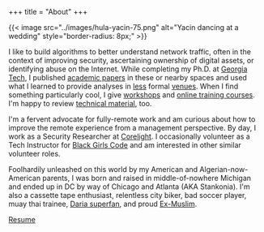 +++
title = "About"
+++

{{< image src="../images/hula-yacin-75.png" alt="Yacin dancing at a wedding" style="border-radius: 8px;" >}}

I like to build algorithms to better understand network traffic, often
in the context of improving security, ascertaining ownership of
digital assets, or identifying abuse on the Internet. While completing
my Ph.D. at [Georgia Tech](https://www.cc.gatech.edu/), I published
[academic
papers](https://scholar.google.com/citations?user=WLiTyjsAAAAJ) in
these or nearby spaces and used what I learned to provide analyses in
[less](../posts) formal
[venues](https://iisp.gatech.edu/cybersecurity-news-commentary-january-2017).
When I find something particularly cool, I give
[workshops](https://forum.defcon.org/node/228551) and [online training
courses](https://learning.oreilly.com/live-training/courses/hands-on-adversarial-machine-learning/0636920285342/).
I'm happy to review [technical
material](https://learning.oreilly.com/library/view/strengthening-deep-neural/9781492044949/),
too.

I'm a fervent advocate for fully-remote work and am curious about how to
improve the remote experience from a management perspective. By day, I work as
a Security Researcher at [Corelight](https://corelight.com/). I occasionally
volunteer as a Tech Instructor for [Black Girls
Code](http://www.blackgirlscode.com/) and am interested in other similar
volunteer roles.

Foolhardily unleashed on this world by my American and Algerian-now-American
parents, I was born and raised in middle-of-nowhere Michigan and ended up in DC
by way of Chicago and Atlanta (AKA Stankonia). I'm also a cassette tape
enthusiast, relentless city biker, bad soccer player, muay thai trainee, [Daria
superfan](https://www.instagram.com/dariascreens/), and proud
[Ex-Muslim](https://exmuslims.org/ex-muslims-of-north-america-debuts-billboards-in-atlanta-chicago-houston/).

[Resume](https://yacin.nadji.us/docs/resume.pdf)
